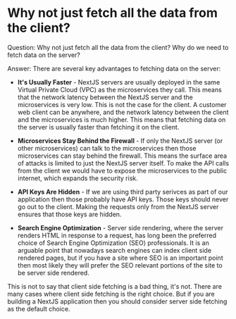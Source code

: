 # Why not just fetch all the data from the client?

Question: Why not just fetch all the data from the client? Why do we need to fetch data on the server?

Answer: There are several key advantages to fetching data on the server:

- **It's Usually Faster** - NextJS servers are usually deployed in the same Virtual Private Cloud (VPC) as the microservices they call. This means that the network latency between the NextJS server and the microservices is very low. This is not the case for the client. A customer web client can be anywhere, and the network latency between the client and the microservices is much higher. This means that fetching data on the server is usually faster than fetching it on the client.

- **Microservices Stay Behind the Firewall** - If only the NextJS server (or other microservices) can talk to the microservices then those microservices can stay behind the firewall. This means the surface area of attacks is limited to just the NextJS server itself. To make the API calls from the client we would have to expose the microservices to the public internet, which expands the security risk.

- **API Keys Are Hidden** - If we are using third party serivces as part of our application then those probably have API keys. Those keys should never go out to the client. Making the requests only from the NextJS server ensures that those keys are hidden.

- **Search Engine Optimization** - Server side rendering, where the server renders HTML in response to a request, has long been the preferred choice of Search Engine Optimization (SEO) professionals. It is an arguable point that nowadays search engines can index client side rendered pages, but if you have a site where SEO is an important point then most likely they will prefer the SEO relevant portions of the site to be server side rendered.

This is not to say that client side fetching is a bad thing, it's not. There are many cases where client side fetching is the right choice. But if you are building a NextJS application then you should consider server side fetching as the default choice.
